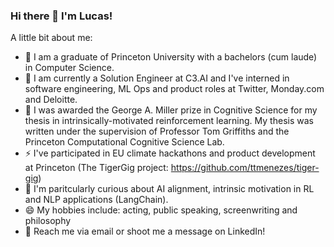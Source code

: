 ### Hi there 👋 I'm Lucas!

A little bit about me:







- 🎒  I am a graduate of Princeton University with a bachelors (cum laude) in Computer Science.
- 🔭 I am currently a Solution Engineer at C3.AI and I've interned in software engineering, ML Ops and product roles at Twitter, Monday.com and Deloitte.
- 🤔 I was awarded the George A. Miller prize in Cognitive Science for my thesis in intrinsically-motivated reinforcement learning. My thesis was written under the supervision of Professor Tom Griffiths and the Princeton Computational Cognitive Science Lab. 
- ⚡  I've participated in EU climate hackathons and product development at Princeton (The TigerGig project: https://github.com/ttmenezes/tiger-gig)
- 🎻 I'm paritcularly curious about AI alignment, intrinsic motivation in RL and NLP applications (LangChain). 
- 😄 My hobbies include: acting, public speaking, screenwriting and philosophy
- 💬 Reach me via email or shoot me a message on LinkedIn!


